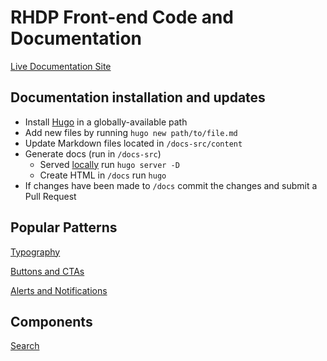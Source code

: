 # RHDP Front-end Code and Documentation

[Live Documentation Site](https://redhat-developer.github.io/rhdp-frontend/)

## Documentation installation and updates

* Install [Hugo](https://gohugo.io/getting-started/installing/) in a globally-available path
* Add new files by running ```hugo new path/to/file.md```
* Update Markdown files located in ```/docs-src/content```
* Generate docs (run in ```/docs-src```)
    * Served [locally](http://localhost:1313/) run ```hugo server -D```
    * Create HTML in ```/docs``` run ```hugo```
* If changes have been made to ```/docs``` commit the changes and submit a Pull Request

## Popular Patterns

[Typography](https://redhat-developer.github.io/rhdp-frontend/patterns/typography)

[Buttons and CTAs](https://redhat-developer.github.io/rhdp-frontend/patterns/btn-cta/)

[Alerts and Notifications](https://redhat-developer.github.io/rhdp-frontend/patterns/content/notifications)

## Components

[Search](#)
